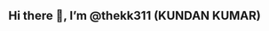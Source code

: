 ## Hi there 👋, I’m @thekk311 (KUNDAN KUMAR)

<!--
**TheKK311/TheKK311** is a ✨ _special_ ✨ repository because its `README.md` (this file) appears on your GitHub profile.

Here are some ideas to get you started:

- 🔭 I’m currently working on Ecoomerce Project
- 🌱 I’m currently learning Advance Programming & Development
- 👯 I’m looking to collaborate on Social Projects
- 🤔 I’m looking for help with ...
- 💬 Ask me about MERN Stack
- 📫 How to reach me: ... https://linkedin.com/in/thekundankumarji or meetkkc7@gmail.com
- 😄 Pronouns: ...He/Him
- ⚡ Fun fact: ...Win or to lose it's our/ypur choice.
-->
